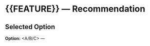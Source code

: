 # {{FEATURE}} — Recommendation

<!-- RSREC:CHOICE-BEGIN -->
## Selected Option
**Option:** <A/B/C> — <title>
**Why:** Highest weighted score; best fit for HLD and security posture.
<!-- RSREC:CHOICE-END -->

<!-- RSREC:RATIONALE-BEGIN -->
## Rationale (high-signal)
- **Security/Tenancy:** <why safest>
- **HLD Fit:** <clean arch/BloC/Genkit alignment>
- **Delivery:** <complexity, migrations, risks>
- **Perf/Offline:** <budgets, retries/idempotency>
- **Testability:** <fixtures/emulator/tests>
<!-- RSREC:RATIONALE-END -->

<!-- RSREC:IMPACTS-BEGIN -->
## Impacts & Required Decisions
- **Schema/index changes:** <list>
- **Rules/claims updates:** <list>
- **Quotas/entitlements:** <list>
- **Feature flags:** `<flag_name>` (<default>, owner)
<!-- RSREC:IMPACTS-END -->

<!-- RSREC:NEXT-BEGIN -->
## Handoff to Architect — Entry/Exit
**Entry:** this doc + `current-state.md` + `options.md`  
**Exit (Architect):** `arch/architecture.md`, `arch/structure.tree.md`, `arch/security-and-tenancy.md`, `arch/implementation-checklist.md`
<!-- RSREC:NEXT-END -->
